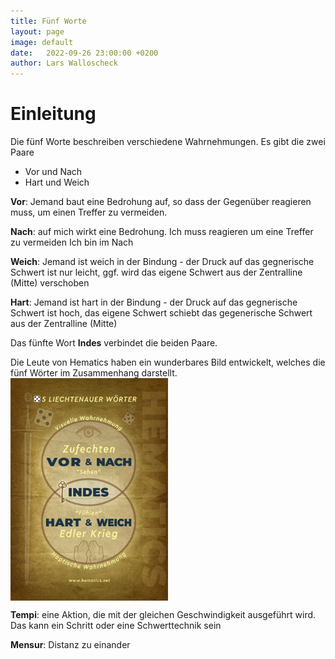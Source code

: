 ```yaml
---
title: Fünf Worte
layout: page
image: default
date:   2022-09-26 23:00:00 +0200
author: Lars Walloscheck
---
```


# Einleitung
Die fünf Worte beschreiben verschiedene Wahrnehmungen.
Es gibt die zwei Paare
- Vor und Nach
- Hart und Weich

__Vor__: Jemand baut eine Bedrohung auf, so dass der Gegenüber reagieren muss, um einen Treffer zu vermeiden.

__Nach__: auf mich wirkt eine Bedrohung. Ich muss reagieren um eine Treffer zu vermeiden Ich bin im Nach

__Weich__: Jemand ist weich in der Bindung - der Druck auf das gegnerische Schwert ist nur leicht, ggf. wird das eigene Schwert aus der Zentralline (Mitte) verschoben

__Hart__: Jemand ist hart in der Bindung - der Druck auf das gegnerische Schwert ist hoch, das eigene Schwert schiebt das gegenerische Schwert aus der Zentralline (Mitte)

Das fünfte Wort __Indes__ verbindet die beiden Paare.

Die Leute von Hematics haben ein wunderbares Bild entwickelt, welches die fünf Wörter im Zusammenhang darstellt.
<img align="center" width="50%" src="/images/5-Liechtenauer-Woerter-GER-scaled.jpg">

__Tempi__: eine Aktion, die mit der gleichen Geschwindigkeit ausgeführt wird. Das kann ein Schritt oder eine Schwerttechnik sein

__Mensur__: Distanz zu einander